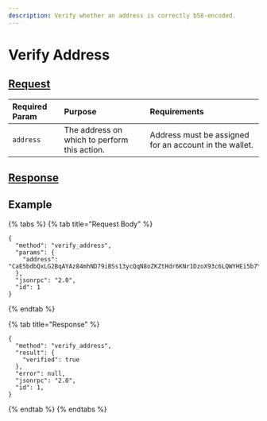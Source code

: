 ```yaml
---
description: Verify whether an address is correctly b58-encoded.
---
```


# Verify Address

## [Request](../../../full-service/src/json_rpc/v2/api/request.rs#L40)

| Required Param | Purpose | Requirements |
| :--- | :--- | :--- |
| `address` | The address on which to perform this action. | Address must be assigned for an account in the wallet. |

## [Response](../../../full-service/src/json_rpc/v2/api/response.rs#L41)

## Example

{% tabs %}
{% tab title="Request Body" %}
```text
{
  "method": "verify_address",
  "params": {
    "address": "CaE5bdbQxLG2BqAYAz84mhND79iBSs13ycQqN8oZKZtHdr6KNr1DzoX93c6LQWYHEi5b7YLiJXcTRzqhDFB563Kr1uxD6iwERFbw7KLWA6",
  },
  "jsonrpc": "2.0",
  "id": 1
}
```
{% endtab %}

{% tab title="Response" %}
```text
{
  "method": "verify_address",
  "result": {
    "verified": true
  },
  "error": null,
  "jsonrpc": "2.0",
  "id": 1,
}
```
{% endtab %}
{% endtabs %}

